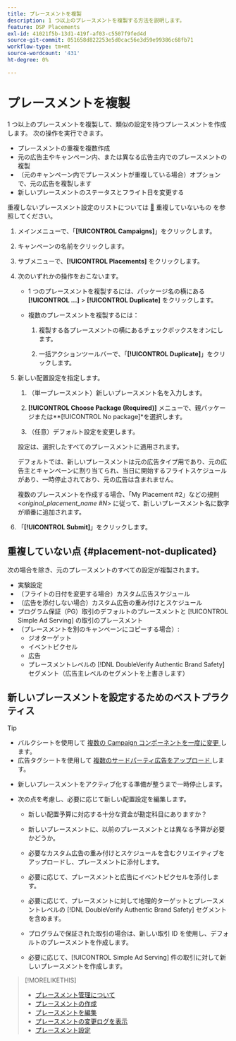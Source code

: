 ```yaml
---
title: プレースメントを複製
description: 1 つ以上のプレースメントを複製する方法を説明します。
feature: DSP Placements
exl-id: 41021f5b-13d1-419f-af03-c5507f9fed4d
source-git-commit: 051658d822253e5d0cac56e3d59e99386c68fb71
workflow-type: tm+mt
source-wordcount: '431'
ht-degree: 0%

---
```


# プレースメントを複製

<!-- Some placements don't have this option. Clarify which placement types aren't eligible -- is it PG placements, or all placements using private inventory? And anything else? -->

1 つ以上のプレースメントを複製して、類似の設定を持つプレースメントを作成します。 次の操作を実行できます。

* プレースメントの重複を複数作成
* 元の広告主やキャンペーン内、または異なる広告主内でのプレースメントの複製
* （元のキャンペーン内でプレースメントが重複している場合）オプションで、元の広告を複製します
* 新しいプレースメントのステータスとフライト日を変更する

重複しないプレースメント設定のリストについては [&#128279;](#placement-not-duplicated) 重複していないもの  を参照してください。

1. メインメニューで、「**[!UICONTROL Campaigns]**」をクリックします。

1. キャンペーンの名前をクリックします。

1. サブメニューで、**[!UICONTROL Placements]** をクリックします。

1. 次のいずれかの操作をおこないます。

   * 1 つのプレースメントを複製するには、パッケージ名の横にある **[!UICONTROL ...]** > **[!UICONTROL Duplicate]** をクリックします。

   * 複数のプレースメントを複製するには：

      1. 複製する各プレースメントの横にあるチェックボックスをオンにします。

      1. 一括アクションツールバーで、「**[!UICONTROL Duplicate]**」をクリックします。

1. 新しい配置設定を指定します。

   1. （単一プレースメント）新しいプレースメント名を入力します。

   1. **[!UICONTROL Choose Package (Required)]** メニューで、親パッケージまたは**[!UICONTROL No package]*&#x200B;を選択します。

   1. （任意）デフォルト設定を変更します。

   設定は、選択したすべてのプレースメントに適用されます。

   デフォルトでは、新しいプレースメントは元の広告タイプ用であり、元の広告主とキャンペーンに割り当てられ、当日に開始するフライトスケジュールがあり、一時停止されており、元の広告は含まれません。

   複数のプレースメントを作成する場合、「My Placement #2」などの規則 &lt;*original_placement_name #N*> に従って、新しいプレースメント名に数字が順番に追加されます。

1. 「**[!UICONTROL Submit]**」をクリックします。

## 重複していない点 {#placement-not-duplicated}

次の場合を除き、元のプレースメントのすべての設定が複製されます。

* 実験設定
* （フライトの日付を変更する場合）カスタム広告スケジュール
* （広告を添付しない場合）カスタム広告の重み付けとスケジュール
* プログラム保証（PG）取引のデフォルトのプレースメントと [!UICONTROL Simple Ad Serving] の取引のプレースメント
* （プレースメントを別のキャンペーンにコピーする場合）:
   * ジオターゲット
   * イベントピクセル
   * 広告
   * プレースメントレベルの [!DNL DoubleVerify Authentic Brand Safety] セグメント（広告主レベルのセグメントを上書きします）

## 新しいプレースメントを設定するためのベストプラクティス

>[!TIP]
>
>* バルクシートを使用して [ 複数の Campaign コンポーネントを一度に変更 ](/help/dsp/campaign-management/campaign-components-review-edit.md) します。
>* 広告タグシートを使用して [ 複数のサードパーティ広告をアップロード ](/help/dsp/campaign-management/ads/ad-create-multiple.md) します。

* 新しいプレースメントをアクティブ化する準備が整うまで一時停止します。

* 次の点を考慮し、必要に応じて新しい配置設定を編集します。

   * 新しい配置予算に対応する十分な資金が勘定科目にありますか？

   * 新しいプレースメントに、以前のプレースメントとは異なる予算が必要かどうか。

   * 必要なカスタム広告の重み付けとスケジュールを含むクリエイティブをアップロードし、プレースメントに添付します。

   * 必要に応じて、プレースメントと広告にイベントピクセルを添付します。

   * 必要に応じて、プレースメントに対して地理的ターゲットとプレースメントレベルの [!DNL DoubleVerify Authentic Brand Safety] セグメントを含めます。

   * プログラムで保証された取引の場合は、新しい取引 ID を使用し、デフォルトのプレースメントを作成します。

   * 必要に応じて、[!UICONTROL Simple Ad Serving] 件の取引に対して新しいプレースメントを作成します。

>[!MORELIKETHIS]
>
>* [ プレースメント管理について ](placement-about.md)
>* [ プレースメントの作成 ](placement-create.md)
>* [ プレースメントを編集 ](placement-edit.md)
>* [ プレースメントの変更ログを表示 ](placement-change-log.md)
>* [ プレースメント設定 ](placement-settings.md)
